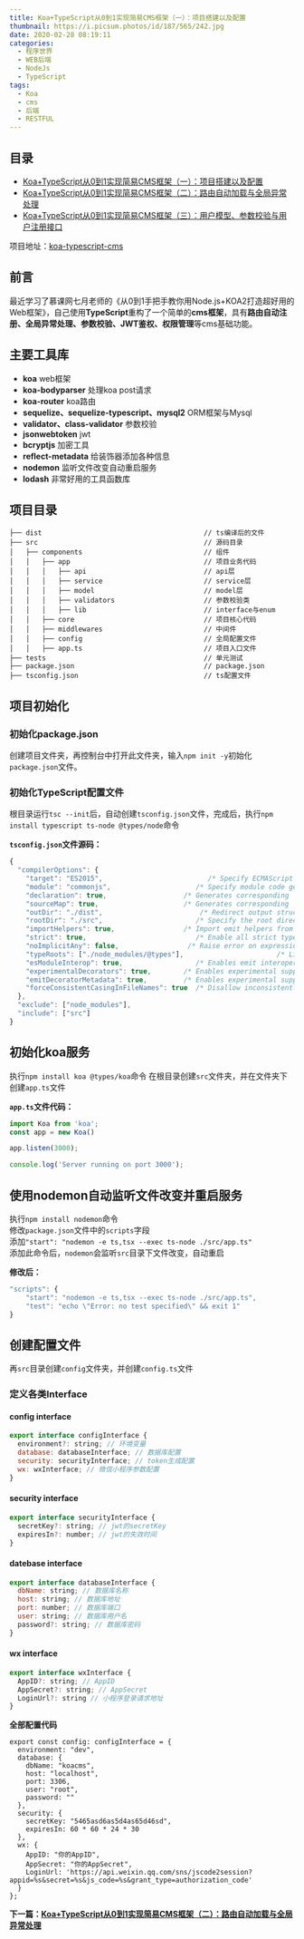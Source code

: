 ```yaml
---
title: Koa+TypeScript从0到1实现简易CMS框架（一）：项目搭建以及配置
thumbnail: https://i.picsum.photos/id/187/565/242.jpg
date: 2020-02-28 08:19:11
categories:
  - 程序世界
  - WEB后端
  - NodeJs
  - TypeScript
tags:
  - Koa
  - cms
  - 后端
  - RESTFUL
---
```


 ## 目录
- [Koa+TypeScript从0到1实现简易CMS框架（一）：项目搭建以及配置](/2020/02/28/Koa-TypeScript从0到1实现简易CMS框架（一）：项目搭建以及配置/)  
- [Koa+TypeScript从0到1实现简易CMS框架（二）：路由自动加载与全局异常处理](/2020/02/28/Koa-TypeScript从0到1实现简易CMS框架（二）：路由自动加载与全局异常处理/)
- [Koa+TypeScript从0到1实现简易CMS框架（三）：用户模型、参数校验与用户注册接口](/2020/02/28/Koa-TypeScript从0到1实现简易CMS框架（三）：用户模型、参数校验与用户注册接口/)  


项目地址：[koa-typescript-cms](https://github.com/MuRongXiaoDouBi/koa-typescript-cms) 
## 前言
最近学习了慕课网七月老师的《从0到1手把手教你用Node.js+KOA2打造超好用的Web框架》，自己使用**TypeScript**重构了一个简单的**cms框架**，具有**路由自动注册、全局异常处理、参数校验、JWT鉴权、权限管理**等cms基础功能。

## 主要工具库
- **koa**   web框架
- **koa-bodyparser** 处理koa post请求
- **koa-router** koa路由
- **sequelize、sequelize-typescript、mysql2** ORM框架与Mysql
- **validator、class-validator** 参数校验
- **jsonwebtoken** jwt
- **bcryptjs** 加密工具
- **reflect-metadata** 给装饰器添加各种信息
- **nodemon** 监听文件改变自动重启服务
- **lodash** 非常好用的工具函数库

<!-- more -->
## 项目目录
```
├── dist                                        // ts编译后的文件
├── src                                         // 源码目录
│   ├── components                              // 组件
│   │   ├── app                                 // 项目业务代码
│   │   │   ├── api                             // api层
│   │   │   ├── service                         // service层
│   │   │   ├── model                           // model层
│   │   │   ├── validators                      // 参数校验类
│   │   │   ├── lib                             // interface与enum
│   │   ├── core                                // 项目核心代码
│   │   ├── middlewares                         // 中间件
│   │   ├── config                              // 全局配置文件
│   │   ├── app.ts                              // 项目入口文件
├── tests                                       // 单元测试
├── package.json                                // package.json                                
├── tsconfig.json                               // ts配置文件
```

## 项目初始化
### 初始化package.json
创建项目文件夹，再控制台中打开此文件夹，输入`npm init -y`初始化`package.json`文件。
### 初始化TypeScript配置文件
根目录运行`tsc --init`后，自动创建`tsconfig.json`文件，完成后，执行`npm install typescript ts-node @types/node`命令  

**`tsconfig.json`文件源码：**
```JAVASCRIPT
{
  "compilerOptions": {
    "target": "ES2015",                          /* Specify ECMAScript target version: 'ES3' (default), 'ES5', 'ES2015', 'ES2016', 'ES2017', 'ES2018', 'ES2019' or 'ESNEXT'. */
    "module": "commonjs",                     /* Specify module code generation: 'none', 'commonjs', 'amd', 'system', 'umd', 'es2015', or 'ESNext'. */
    "declaration": true,                   /* Generates corresponding '.d.ts' file. */
    "sourceMap": true,                     /* Generates corresponding '.map' file. */
    "outDir": "./dist",                        /* Redirect output structure to the directory. */
    "rootDir": "./src",                       /* Specify the root directory of input files. Use to control the output directory structure with --outDir. */
    "importHelpers": true,                 /* Import emit helpers from 'tslib'. */
    "strict": true,                           /* Enable all strict type-checking options. */
    "noImplicitAny": false,                 /* Raise error on expressions and declarations with an implied 'any' type. */
    "typeRoots": ["./node_modules/@types"],                       /* List of folders to include type definitions from. */
    "esModuleInterop": true,                  /* Enables emit interoperability between CommonJS and ES Modules via creation of namespace objects for all imports. Implies 'allowSyntheticDefaultImports'. */
    "experimentalDecorators": true,        /* Enables experimental support for ES7 decorators. */
    "emitDecoratorMetadata": true,         /* Enables experimental support for emitting type metadata for decorators. */
    "forceConsistentCasingInFileNames": true  /* Disallow inconsistently-cased references to the same file. */
  },
  "exclude": ["node_modules"],
  "include": ["src"]
}
```
## 初始化koa服务
执行`npm install koa @types/koa`命令
在根目录创建`src`文件夹，并在文件夹下创建`app.ts`文件  

**`app.ts`文件代码：**

```javascript
import Koa from 'koa';
const app = new Koa()

app.listen(3000);

console.log('Server running on port 3000');
```
## 使用nodemon自动监听文件改变并重启服务
执行`npm install nodemon`命令  
修改`package.json`文件中的`scripts`字段  
添加`"start": "nodemon -e ts,tsx --exec ts-node ./src/app.ts"`  
添加此命令后，`nodemon`会监听`src`目录下文件改变，自动重启

**修改后：**
```javascript
"scripts": {
    "start": "nodemon -e ts,tsx --exec ts-node ./src/app.ts",
    "test": "echo \"Error: no test specified\" && exit 1"
}
```
## 创建配置文件
再`src`目录创建`config`文件夹，并创建`config.ts`文件
### 定义各类Interface
#### config interface
```javascript
export interface configInterface {
  environment?: string; // 环境变量
  database: databaseInterface; // 数据库配置
  security: securityInterface; // token生成配置
  wx: wxInterface; // 微信小程序参数配置
}
```
#### security interface
```javascript
export interface securityInterface {
  secretKey?: string; // jwt的secretKey
  expiresIn?: number; // jwt的失效时间
}
```
#### datebase interface
```javascript
export interface databaseInterface {
  dbName: string; // 数据库名称
  host: string; // 数据库地址
  port: number; // 数据库端口
  user: string; // 数据库用户名
  password?: string; // 数据库密码
}
```
#### wx interface
```javascript
export interface wxInterface {
  AppID?: string; // AppID
  AppSecret?: string; // AppSecret
  LoginUrl?: string // 小程序登录请求地址
}
```
**全部配置代码**
```
export const config: configInterface = {
  environment: "dev",
  database: {
    dbName: "koacms",
    host: "localhost",
    port: 3306,
    user: "root",
    password: ""
  },
  security: {
    secretKey: "5465asd6as5d4as65d46sd",
    expiresIn: 60 * 60 * 24 * 30
  },
  wx: {
    AppID: "你的AppID",
    AppSecret: "你的AppSecret",
    LoginUrl: 'https://api.weixin.qq.com/sns/jscode2session?appid=%s&secret=%s&js_code=%s&grant_type=authorization_code'
  }
};
```

**下一篇：[Koa+TypeScript从0到1实现简易CMS框架（二）：路由自动加载与全局异常处理](Koa-TypeScript从0到1实现简易CMS框架（二）：路由自动加载与全局异常处理)**